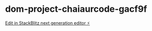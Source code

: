 # dom-project-chaiaurcode-gacf9f

[Edit in StackBlitz next generation editor ⚡️](https://stackblitz.com/~/github.com/Div70-07/dom-project-chaiaurcode-gacf9f)